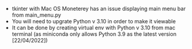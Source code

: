 - tkinter with Mac OS Moneterey has an issue displaying main menu bar from main_menu.py
- You will need to upgrate Python v 3.10 in order to make it viewable
- It can be done by creating virtual env with Python v 3.10 from mac terminal (as miniconda only allows Python 3.9 as the latest version [22/04/2022]) 
